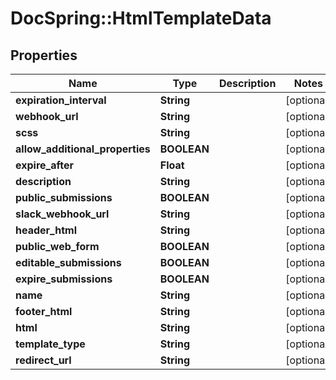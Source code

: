 # DocSpring::HtmlTemplateData

## Properties
Name | Type | Description | Notes
------------ | ------------- | ------------- | -------------
**expiration_interval** | **String** |  | [optional] 
**webhook_url** | **String** |  | [optional] 
**scss** | **String** |  | [optional] 
**allow_additional_properties** | **BOOLEAN** |  | [optional] 
**expire_after** | **Float** |  | [optional] 
**description** | **String** |  | [optional] 
**public_submissions** | **BOOLEAN** |  | [optional] 
**slack_webhook_url** | **String** |  | [optional] 
**header_html** | **String** |  | [optional] 
**public_web_form** | **BOOLEAN** |  | [optional] 
**editable_submissions** | **BOOLEAN** |  | [optional] 
**expire_submissions** | **BOOLEAN** |  | [optional] 
**name** | **String** |  | [optional] 
**footer_html** | **String** |  | [optional] 
**html** | **String** |  | [optional] 
**template_type** | **String** |  | [optional] 
**redirect_url** | **String** |  | [optional] 


